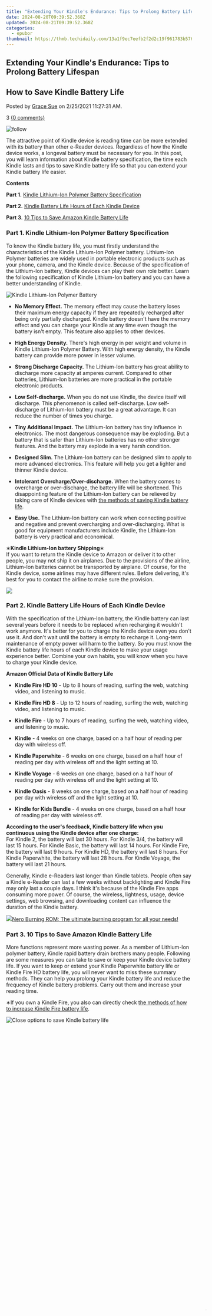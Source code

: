 ```yaml
---
title: "Extending Your Kindle's Endurance: Tips to Prolong Battery Lifespan"
date: 2024-08-20T09:39:52.368Z
updated: 2024-08-21T09:39:52.368Z
categories:
  - epubor
thumbnail: https://thmb.techidaily.com/13a1f9ec7eefb2f2d2c19f961783b576aae3496864dc942793b7f634c661d531.jpg
---
```


## Extending Your Kindle's Endurance: Tips to Prolong Battery Lifespan

## How to Save Kindle Battery Life

Posted by [Grace Sue](https://plus.google.com/107909268153223267573) on 2/25/2021 11:27:31 AM.

3 [(0 comments)](http://www.epubor.com/#comment-area) 



![follow](http://www.epubor.com/images/follow.png)

The attractive point of Kindle device is reading time can be more extended with its battery than other e-Reader devices. Regardless of how the Kindle device works, a longeval battery must be necessary for you. In this post, you will learn information about Kindle battery specification, the time each Kindle lasts and tips to save Kindle battery life so that you can extend your Kindle battery life easier.

**Contents**

**Part 1.** [Kindle Lithium-Ion Polymer Battery Specification](https://tools.techidaily.com/epubor/products/)  
  
**Part 2.** [Kindle Battery Life Hours of Each Kindle Device](https://tools.techidaily.com/epubor/products/)  
  
**Part 3.** [10 Tips to Save Amazon Kindle Battery Life](https://tools.techidaily.com/epubor/products/)  

### Part 1\. Kindle Lithium-Ion Polymer Battery Specification

To know the Kindle battery life, you must firstly understand the characteristics of the Kindle Lithium-Ion Polymer battery. Lithium-Ion Polymer batteries are widely used in portable electronic products such as your phone, camera, and the Kindle device. Because of the specification of the Lithium-Ion battery, Kindle devices can play their own role better. Learn the following specification of Kindle Lithium-Ion battery and you can have a better understanding of Kindle.

![Kindle Lithium-Ion Polymer Battery](http://www.epubor.com/images/uppic/Kindle-Lithium-Ion-Polymer-Battery.jpg)

* **No Memory Effect.** The memory effect may cause the battery loses their maximum energy capacity if they are repeatedly recharged after being only partially discharged. Kindle battery doesn't have the memory effect and you can charge your Kindle at any time even though the battery isn't empty. This feature also applies to other devices.
  
* **High Energy Density.** There's high energy in per weight and volume in Kindle Lithium-Ion Polymer Battery. With high energy density, the Kindle battery can provide more power in lesser volume.
  
* **Strong Discharge Capacity.** The Lithium-Ion battery has great ability to discharge more capacity at amperes current. Compared to other batteries, Lithium-Ion batteries are more practical in the portable electronic products.
  
* **Low Self-discharge.** When you do not use Kindle, the device itself will discharge. This phenomenon is called self-discharge. Low self-discharge of Lithium-Ion battery must be a great advantage. It can reduce the number of times you charge.
  
* **Tiny Additional Impact.** The Lithium-Ion battery has tiny influence in electronics. The most dangerous consequence may be exploding. But a battery that is safer than Lithium-Ion batteries has no other stronger features. And the battery may explode in a very harsh condition.
  
* **Designed Slim.** The Lithium-Ion battery can be designed slim to apply to more advanced electronics. This feature will help you get a lighter and thinner Kindle device.
  
* **Intolerant Overcharge/Over-discharge.** When the battery comes to overcharge or over-discharge, the battery life will be shortened. This disappointing feature of the Lithium-Ion battery can be relieved by taking care of Kindle devices with [the methods of saving Kindle battery life](https://tools.techidaily.com/epubor/products/).
  
* **Easy Use.** The Lithium-Ion battery can work when connecting positive and negative and prevent overcharging and over-discharging. What is good for equipment manufacturers include Kindle, the Lithium-Ion battery is very practical and economical.
  
∗**Kindle Lithium-Ion battery Shipping**∗  
 If you want to return the Kindle device to Amazon or deliver it to other people, you may not ship it on airplanes. Due to the provisions of the airline, Lithium-Ion batteries cannot be transported by airplane. Of course, for the Kindle device, some airlines may have different rules. Before delivering, it's best for you to contact the airline to make sure the provision.

<!-- affiliate ads begin -->
<a href="https://store.nero.com/order/checkout.php?PRODS=42570605&QTY=1&AFFILIATE=108875&CART=1"><img src="http://cdnwww.nero.com/nero-com-wAssets/img/banners/2023/usbXcopy/Nero_USB_x_copy_Screen_2.png" border="0"></a>
<!-- affiliate ads end -->
### Part 2\. Kindle Battery Life Hours of Each Kindle Device

With the specification of the Lithium-Ion battery, the Kindle battery can last several years before it needs to be replaced when recharging it wouldn't work anymore. It's better for you to charge the Kindle device even you don't use it. And don't wait until the battery is empty to recharge it. Long-term maintenance of empty power will harm to the battery. So you must know the Kindle battery life hours of each Kindle device to make your usage experience better. Combine your own habits, you will know when you have to charge your Kindle device.

**Amazon Official Data of Kindle Battery Life**

* **Kindle Fire HD 10** \- Up to 8 hours of reading, surfing the web, watching video, and listening to music.
  
* **Kindle Fire HD 8** \- Up to 12 hours of reading, surfing the web, watching video, and listening to music.
  
* **Kindle Fire** \- Up to 7 hours of reading, surfing the web, watching video, and listening to music.
  
* **Kindle** \- 4 weeks on one charge, based on a half hour of reading per day with wireless off.
  
* **Kindle Paperwhite** \- 6 weeks on one charge, based on a half hour of reading per day with wireless off and the light setting at 10.
  
* **Kindle Voyage** \- 6 weeks on one charge, based on a half hour of reading per day with wireless off and the light setting at 10.
  
* **Kindle Oasis** \- 8 weeks on one charge, based on a half hour of reading per day with wireless off and the light setting at 10.
  
* **Kindle for Kids Bundle** \- 4 weeks on one charge, based on a half hour of reading per day with wireless off.

**According to the user's feedback, Kindle battery life when you continuous using the Kindle device after one charge:**  
 For Kindle 2, the battery will last 30 hours. For Kindle 3/4, the battery will last 15 hours. For Kindle Basic, the battery will last 14 hours. For Kindle Fire, the battery will last 9 hours. For Kindle HD, the battery will last 8 hours. For Kindle Paperwhite, the battery will last 28 hours. For Kindle Voyage, the battery will last 21 hours.

Generally, Kindle e-Readers last longer than Kindle tablets. People often say a Kindle e-Reader can last a few weeks without backlighting and Kindle Fire may only last a couple days. I think it's because of the Kindle Fire apps consuming more power. Of course, the wireless, lightness, usage, device settings, web browsing, and downloading content can influence the duration of the Kindle battery.

<!-- affiliate ads begin -->
<a href="https://store.nero.com/order/checkout.php?PRODS=39694080&QTY=1&AFFILIATE=108875&CART=1"><img src="http://cdnwww.nero.com/nero-com-wAssets/img/banners/2023/nbr/fire/Screenshot_1red_gb.jpg" border="0">Nero Burning ROM:
The ultimate burning program for all your needs!</a>
<!-- affiliate ads end -->
### Part 3\. 10 Tips to Save Amazon Kindle Battery Life

More functions represent more wasting power. As a member of Lithium-Ion polymer battery, Kindle rapid battery drain brothers many people. Following are some measures you can take to save or keep your Kindle device battery life. If you want to keep or extend your Kindle Paperwhite battery life or Kindle Fire HD battery life, you will never want to miss these summary methods. They can help you prolong your Kindle battery life and reduce the frequency of Kindle battery problems. Carry out them and increase your reading time.

∗If you own a Kindle Fire, you also can directly check [the methods of how to increase Kindle Fire battery life](https://www.slideshare.net/AdaWyy/how-to-increase-kindle-fire-battery-life).

![Close options to save Kindle battery life](http://www.epubor.com/images/uppic/close-options-save-kindle-battery-life.jpg)

<!-- affiliate ads begin -->
<span id="1793213">
					<video width="1080" height="1620" style="cursor:pointer"
           poster="//a.impactradius-go.com/display-clicktoplayimage/1793213.jpeg"
           onclick="if(!this.playClicked){this.play();this.setAttribute('controls',true);this.playClicked=true;}">
	   <source src="//a.impactradius-go.com/display-ad/19135-1793213">
	   <img src="//a.impactradius-go.com/display-clicktoplayimage/1793213.jpeg" style="border: none; height: 100%; width: 100%; object-fit: contain">
	</video>
	<div style="width:1080px;text-align:center"><a href="javascript:window.open(decodeURIComponent('https%3A%2F%2Ftinyland.pxf.io%2Fc%2F5597632%2F1793213%2F19135'), '_blank');void(0);">Click here</a></div>
</span>
<img height="0" width="0" src="https://imp.pxf.io/i/5597632/1793213/19135" style="position:absolute;visibility:hidden;" border="0" />
<!-- affiliate ads end -->
1\. Keep Sleep-mode: After leaving your Kindle device alone, there may be 10 mins to waste to make your Kindle sleep automatically. Your Kindle power is totally wasted during this period. So after using your Kindle device, keep it be sleep-mode quickly. You can use magnetic cover to keep Kindle automatic-sleeping. Or you can press and release the power button to keep it sleeping.

2\. Timely Charging: Timely charging your Kindle and at least each time when you use your device, you will have no worry about your Kindle battery life. Using Kindle after full charging surely keeps your battery life. And you must charge it while leaving 15% power of your Kindle. Otherwise, the battery life will be shortened if you frequently using Kindle in lower power. 

3\. Updated Firmware: Keep updated Kindle firmware to avoid a program bug. Once in a while, the old firmware may weaken the battery life. You can check the firmware version from "Device Information". Compare and find the official firmware version from [Fire & Kindle Amazon Software Updates](https://www.amazon.com/gp/help/customer/display.html?nodeId=202065490) to update. [Learn ways of updating Kindle firmware.](https://tools.techidaily.com/epubor/products/)

4\. Close Network: When you turn on WIFI or 3G option, it takes much power to search for and connect to the close-by network. Even though you have to download or search books from the Kindle store, you have no occasion to turn on WIFI/3G all day. So you can open airplane mode or close WIFI/3G networking status. This will save much more Kindle power. Tapping "Setting" and you will see the WIFI/3G or airplane mode option.

5\. Close Extra Functions/Apps: Close backlight and page refresh function. Close extra apps, videos, games, music and other progress. You can close them in your setting option. If the light is sufficient, especially during the day, I think there is no need to adjust the backlight level too high and you can completely close it. If the page refresh function is useless for you, you can turn off it to extend the battery life. Especially for Kindle tablets, some additional apps will waste much power. Uninstalling battery sucking apps for your Kindle Fire could save your Kindle power.

6\. Neutral Temperature: Keep Kindle in neutral temperature and safe place. From the above partial information, you must know the specification of Kindle Lithium-Ion Polymer Battery. For a Kindle battery, it doesn't like the temperature below freezing or over 100 degrees. The harsh temperature will damage the battery and the device.

7\. Restart Kindle Occasionally: This will keep device status better similar to a computer. Restarting the device can clear some cached data or problems that occurred in the previous operation. Restart your Kindle once a time, you may get a more smooth device. From "Setting" options, you can find "Device Info". Then choose "Restart" option. For different kindle models, please read [How to restart and reset kindle to factory](https://tools.techidaily.com/epubor/products/).

8\. Keep Kindle Storage Simplify: Streamline your Kindle library and make sure that every book inside the device is intended to be saved or read. Delete useless books on your Kindle device. More space for fewer data will consume less power.

9\. Keep Power When Indexing: Whatever adding books to your Kindle by email or USB cable, Kindle system will index these books automatically. And this indexing procedure will cripple your battery life. Far better to add books when you charge the Kindle device. On the other hand, you can add a few books at a time. It may save your Kindle power.

10\. Storage Certain Power For Idle Kindle: If not using your Kindle long-term, it's recommended to store 40%-60% power for your device. When the power is too low, it may be over-discharging due to the self-discharge feature of the Kindle battery. Therefore, it is best to regularly charge the Kindle when not using it long-term to prevent battery aging.[Learn How to Charge Kindle Correctly From Amazon.](https://www.amazon.com/gp/help/customer/display.html?nodeId=201241710)

---

Go with the tips of saving battery life of Kindle, you may extend Kindle service life. Trying these tips, at least we can do our utmost to prevent Kindle battery draining so fast. If you have more useful tips of keeping or saving Kindle battery life, it would be nice to share it with us.

You may also like

* [Why Kindle not Charging and How to Fix It](https://tools.techidaily.com/epubor/products/)
* [How to Close Apps on Kindle Fire](https://tools.techidaily.com/epubor/products/)
* [Solutions When Kindle Won't Turn On](https://tools.techidaily.com/epubor/products/)
* [How to Reset Kindle and Kindle Fire](https://tools.techidaily.com/epubor/products/)
* [Kindle Tips & Tricks & Freebies & Service to Make Your eLife Perfect](https://tools.techidaily.com/epubor/products/)
* [Top 10 Kindle Fire Cool Tricks You Must Know](https://tools.techidaily.com/epubor/products/)

![author](http://www.epubor.com/images/uppic/Grace.jpg)

<!-- affiliate ads begin -->
<a href="https://secure.2checkout.com/order/checkout.php?PRODS=3922934&QTY=1&AFFILIATE=108875&CART=1"><img src="https://secure.avangate.com/images/merchant/4b0a0290ad7df100b77e86839989a75e/products/ripperpro.png" border="0">WonderFox DVD Ripper Pro</a>
<!-- affiliate ads end -->
[Grace Sue](https://plus.google.com/107909268153223267573) A reading enthusiast. Always pay close attention to the world of Ebook. Devote myself to share everything about e-book and favorably receive any suggestions.

SHARING IS GREAT!

[Tweet](https://twitter.com/share) 

[SAVE PAGE AS PDF](https://tools.techidaily.com/epubor/products/) 



0 Comments

[reply](https://tools.techidaily.com/epubor/products/) [reply](https://tools.techidaily.com/epubor/products/) 

Leave a comment

| Rating |  |
| ------ |  |

| YourName | \*  1 to 50 chars |
| -------- | ----------------- |

| email | Internet Email |
| ----- | -------------- |

| Comments | UBB Editor |
| -------- | ---------- |

<ins class="adsbygoogle"
     style="display:block"
     data-ad-format="autorelaxed"
     data-ad-client="ca-pub-7571918770474297"
     data-ad-slot="1223367746"></ins>



<ins class="adsbygoogle"
     style="display:block"
     data-ad-client="ca-pub-7571918770474297"
     data-ad-slot="8358498916"
     data-ad-format="auto"
     data-full-width-responsive="true"></ins>
